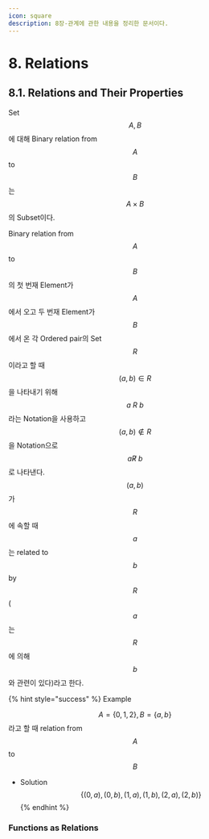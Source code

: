 ```yaml
---
icon: square
description: 8장-관계에 관한 내용을 정리한 문서이다.
---
```


# 8. Relations

## 8.1. Relations and Their Properties

Set $$A,B$$에 대해 Binary relation from $$A$$ to $$B$$는 $$A\times B$$의 Subset이다.

Binary relation from $$A$$ to $$B$$의 첫 번재 Element가 $$A$$에서 오고 두 번재 Element가 $$B$$에서 온 각 Ordered pair의 Set $$R$$이라고 할 때 $$(a, b)\in R$$을 나타내기 위해 $$a\ R\ b$$라는 Notation을 사용하고 $$(a,b)\notin R$$을 Notation으로 $$a \not R\ b$$로 나타낸다.\
$$(a,b)$$가 $$R$$에 속할 때 $$a$$는 related to $$b$$ by $$R$$($$a$$는 $$R$$에 의해 $$b$$와 관련이 있다)라고 한다.

{% hint style="success" %}
Example

$$A=\{0,1,2\}, B=\{a,b\}$$라고 할 때 relation from $$A$$ to $$B$$

* Solution\
  $$\{(0,a),(0,b),(1,a),(1,b),(2,a),(2,b)\}$$
{% endhint %}

### Functions as Relations





